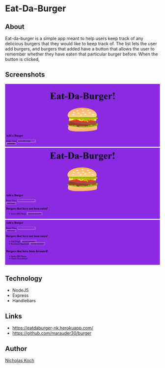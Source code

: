 # Eat-Da-Burger

## About

Eat-da-burger is a simple app meant to help users keep track of any delicious burgers that they would like to keep track of. The list lets the user add burgers, and burgers that added have a button that allows the user to remember whether they have eaten that particular burger before. When the button is clicked, 

## Screenshots

![](public/assets/img/burgerapp1.png)
![](public/assets/img/burgerapp2.png)
![](public/assets/img/burgerapp3.png)

## Technology

- NodeJS
- Express
- Handlebars

## Links

- https://eatdaburger-nk.herokuapp.com/
- https://github.com/marauder30/burger

## Author

[Nicholas Koch](https://marauder30.github.io/portfolio)